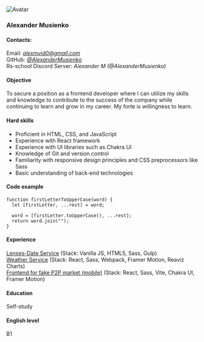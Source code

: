 ![Avatar](https://avatars.githubusercontent.com/u/101179294?v=4)
### Alexander Musienko 
#### Contacts: 
Email: *alexmvid0@gmail.com*  
GitHub: *[@AlexanderMusienko](https://github.com/AlexanderMusienko)*  
Rs-school Discord Server: *Alexander M (@AlexanderMusienko)*  
#### Objective
To secure a position as a frontend developer where I can utilize my skills and knowledge to contribute to the success of the company while continuing to learn and grow in my career. My forte is willingness to learn.
#### Hard skills
* Proficient in HTML, CSS, and JavaScript
* Experience with React framework
* Experience with UI libraries such as Chakra UI
* Knowledge of Git and version control
* Familiarity with responsive design principles and CSS preprocessors like Sass
* Basic understanding of back-end technologies  

#### Code example
```
function firstLetterToUpperCase(word) {
  let [firstLetter, ...rest] = word;

  word = [firstLetter.toUpperCase(), ...rest];
  return word.join("");
}
```
#### Experience
[Lenses-Date Service](https://github.com/AlexanderMusienko/LensesDateService) (Stack: Vanilla JS, HTML5, Sass, Gulp)  
[Weather Service](https://github.com/AlexanderMusienko/WeatherService) (Stack: React, Sass, Webpack, Framer Motion, Reaviz Charts)  
[Frontend for fake P2P market (mobile)](https://github.com/AlexanderMusienko/CryptoProject.git) (Stack: React, Sass, Vite, Chakra UI, Framer Motion)  
#### Education
Self-study
#### English level
B1